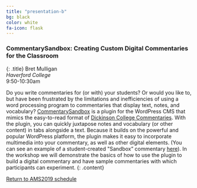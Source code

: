 ```yaml
---
title: "presentation-b"
bg: black
color: white
fa-icon: flask
---
```


### CommentarySandbox: Creating Custom Digital Commentaries for the Classroom
{: .title}
Bret Mulligan  
*Haverford College*  
9:50-10:30am

Do you write commentaries for (or with) your students? Or would you like to, but have been frustrated by the limitations and inefficiencies of using a word processing program to commentaries that display text, notes, and vocabulary? [CommentarySandbox](http://iris.haverford.edu/sandbox/) is a plugin for the WordPress CMS that mimics the easy-to-read format of [Dickinson College Commentaries](http://dcc.dickinson.edu/). With the plugin, you can quickly juxtapose notes and vocabulary (or other content) in tabs alongside a text. Because it builds on the powerful and popular WordPress platform, the plugin makes it easy to incorporate multimedia into your commentary, as well as other digital elements. (You can see an example of a student-created "Sandbox” commentary [here](http://iris.haverford.edu/echo/)). In the workshop we will demonstrate the basics of how to use the plugin to build a digital commentary and have sample commentaries with which participants can experiment.
{: .content}

<a href="#schedule_">Return to AMS2019 schedule</a>
